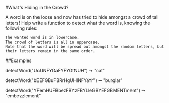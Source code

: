 #What's Hiding in the Crowd?

A word is on the loose and now has tried to hide amongst a crowd of tall letters! Help write a function to detect what the word is, knowing the following rules:

    The wanted word is in lowercase.
    The crowd of letters is all in uppercase.
    Note that the word will be spread out amongst the random letters, but their letters remain in the same order.

##Examples

detectWord("UcUNFYGaFYFYGtNUH") ➞ "cat"

detectWord("bEEFGBuFBRrHgUHlNFYaYr") ➞ "burglar"

detectWord("YFemHUFBbezFBYzFBYLleGBYEFGBMENTment") ➞ "embezzlement"

